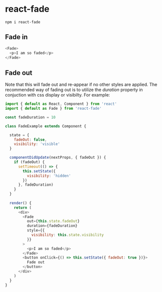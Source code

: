 # react-fade
`npm i react-fade`

## Fade in
```javascript
<Fade>
  <p>I am so faded</p>
</Fade>
```

## Fade out
Note that this will fade out and re-appear if no other styles are applied. The recommended way of fading out is to utilize the *duration* property in conjuction with css display or visibilty. For example:
```javascript
import { default as React, Component } from 'react'
import { default as Fade } from 'react-fade'

const fadeDuration = 10

class FadeExample extends Component {

  state = {
    fadeOut: false,
    visibility: 'visible'
  }

  componentDidUpdate(nextProps, { fadeOut }) {
    if (fadeOut) {
      setTimeout(() => {
        this.setState({
          visibility: 'hidden'
        })
      }, fadeDuration)
    }
  }
  
  render() {
    return (
      <div>
        <Fade
          out={this.state.fadeOut}
          duration={fadeDuration}
          style={{
            visibility: this.state.visibility
          }}
        >
          <p>I am so faded</p>
        </Fade>
        <button onClick={() => this.setState({ fadeOut: true })}>
          Fade out
        </button>
      </div>
    )
  }
}
```
